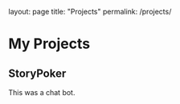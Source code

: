 layout: page
title: "Projects"
permalink: /projects/

# My Projects

## StoryPoker

This was a chat bot.
